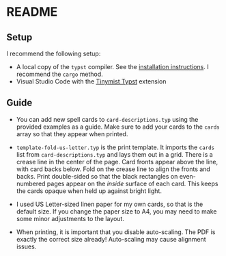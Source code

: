 # README

## Setup

I recommend the following setup:

* A local copy of the `typst` compiler.  See the [installation instructions](https://github.com/typst/typst?tab=readme-ov-file#installation).  I recommend the `cargo` method.
* Visual Studio Code with the [Tinymist Typst](https://marketplace.visualstudio.com/items?itemName=myriad-dreamin.tinymist) extension

## Guide

* You can add new spell cards to `card-descriptions.typ` using the provided examples as a guide.  Make sure to add your cards to the `cards` array so that they appear when printed. 

* `template-fold-us-letter.typ` is the print template.  It imports the `cards` list from `card-descriptions.typ` and lays them out in a grid.  There is a crease line in the center of the page.  Card fronts appear above the line, with card backs below.  Fold on the crease line to align the fronts and backs.  Print double-sided so that the black rectangles on even-numbered pages appear on the _inside_ surface of each card.  This keeps the cards opaque when held up against bright light.

* I used US Letter-sized linen paper for my own cards, so that is the default size.  If you change the paper size to A4, you may need to make some minor adjustments to the layout. 

* When printing, it is important that you disable auto-scaling.  The PDF is exactly the correct size already!  Auto-scaling may cause alignment issues.